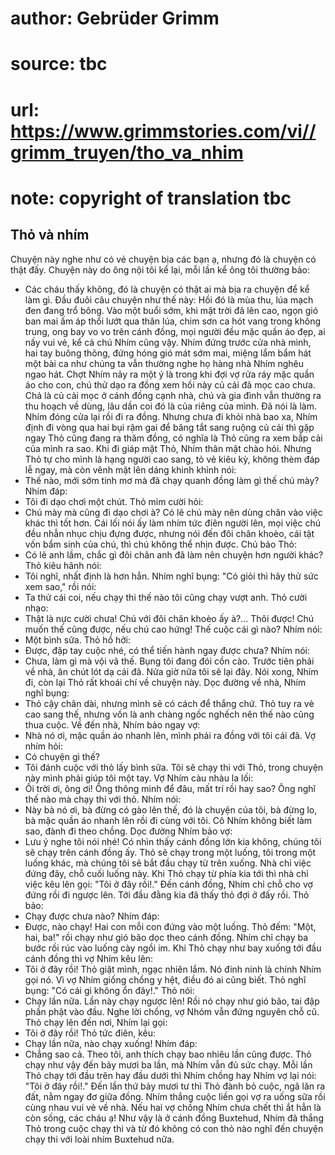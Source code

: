 # author: Gebrüder Grimm
# source: tbc
# url: https://www.grimmstories.com/vi//grimm_truyen/tho_va_nhim
# note: copyright of translation tbc

## Thỏ và nhím 

Chuyện này nghe như có vẻ chuyện bịa các bạn ạ, nhưng đó là chuyện có
thật đấy. Chuyện này do ông nội tôi kể lại, mỗi lần kể ông tôi thường
bảo:
- Các cháu thấy không, đó là chuyện có thật ai mà bịa ra chuyện để kể
làm gì.
Đầu đuôi câu chuyện như thế này:
Hồi đó là mùa thu, lúa mạch đen đang trổ bông. Vào một buổi sớm, khi mặt
trời đã lên cao, ngọn gió ban mai ấm áp thổi lướt qua thân lúa, chim sơn
ca hót vang trong không trung, ong bay vo vo trên cánh đồng, mọi người
đều mặc quần áo đẹp, ai nấy vui vẻ, kể cả chú Nhím cũng vậy. Nhím đứng
trước cửa nhà mình, hai tay buông thõng, đứng hóng gió mát sớm mai,
miệng lẩm bẩm hát một bài ca như chúng ta vẫn thường nghe họ hàng nhà
Nhím nghêu ngao hát. Chợt Nhím nảy ra một ý là trong khi đợi vợ rửa ráy
mặc quần áo cho con, chú thử dạo ra đồng xem hồi này củ cải đã mọc cao
chưa. Chả là củ cải mọc ở cánh đồng cạnh nhà, chú và gia đình vẫn thường
ra thu hoạch về dùng, lâu dần coi đó là của riêng của mình.
Đã nói là làm.
Nhím đóng cửa lại rồi đi ra đồng. Nhưng chưa đi khỏi nhà bao xa, Nhím
định đi vòng qua hai bụi rậm gai để băng tắt sang ruộng củ cải thì gặp
ngay Thỏ cũng đang ra thăm đồng, có nghĩa là Thỏ cũng ra xem bắp cải của
mình ra sao. Khi đi giáp mặt Thỏ, Nhím thân mật chào hỏi. Nhưng Thỏ tự
cho mình là hạng người cao sang, tỏ vẻ kiêu kỳ, không thèm đáp lễ ngay,
mà còn vênh mặt lên dáng khinh khỉnh nói:
- Thế nào, mới sớm tinh mơ mà đã chạy quanh đồng làm gì thế chú mày?
Nhím đáp:
- Tôi đi dạo chơi một chút.
Thỏ mỉm cười hỏi:
- Chú mày mà cũng đi dạo chơi à? Có lẽ chú mày nên dùng chân vào việc
khác thì tốt hơn.
Cái lối nói ấy làm nhím tức điên người lên, mọi việc chú đều nhẫn nhục
chịu đựng được, nhưng nói đến đôi chân khoèo, cái tật vốn bẩm sinh của
chú, thì chú không thể nhịn được. Chú bảo Thỏ:
- Có lẽ anh lầm, chắc gì đôi chân anh đã làm nên chuyện hơn người khác?
Thỏ kiêu hãnh nói:
- Tôi nghĩ, nhất định là hơn hẳn.
Nhím nghĩ bụng: "Có giỏi thì hãy thử sức xem sao," rồi nói:
- Ta thử cái coi, nếu chạy thi thế nào tôi cũng chạy vượt anh.
Thỏ cười nhạo:
- Thật là nực cười chưa! Chú với đôi chân khoèo ấy à?... Thôi được! Chú
muốn thế cũng được, nếu chú cao hứng! Thế cuộc cái gì nào?
Nhím nói:
- Một bình sữa.
Thỏ hồ hởi:
- Được, đập tay cuộc nhé, có thể tiến hành ngay được chưa?
Nhím nói:
- Chưa, làm gì mà vội vã thế. Bụng tôi đang đói cồn cào. Trước tiên phải
về nhà, ăn chút lót dạ cái đã. Nửa giờ nữa tôi sẽ lại đây.
Nói xong, Nhím đi, còn lại Thỏ rất khoái chí về chuyện này. Dọc đường về
nhà, Nhím nghĩ bụng:
- Thỏ cậy chân dài, nhưng mình sẽ có cách để thắng chứ. Thỏ tuy ra vẻ
cao sang thế, nhưng vốn là anh chàng ngốc nghếch nên thế nào cũng thua
cuộc.
Về đến nhà, Nhím bảo ngay vợ:
- Nhà nó ơi, mặc quần áo nhanh lên, mình phải ra đồng với tôi cái đã.
Vợ nhím hỏi:
- Có chuyện gì thế?
- Tôi đánh cuộc với thỏ lấy bình sữa. Tôi sẽ chạy thi với Thỏ, trong
chuyện này mình phải giúp tôi một tay.
Vợ Nhím càu nhàu la lối:
- Ối trời ơi, ông ơi! Ông thông minh để đâu, mất trí rồi hay sao? Ông
nghĩ thế nào mà chạy thi với thỏ.
Nhím nói:
- Này bà nó ơi, bà đừng có gào lên thế, đó là chuyện của tôi, bà đừng
lo, bà mặc quần áo nhanh lên rồi đi cùng với tôi.
Cô Nhím không biết làm sao, đành đi theo chồng.
Dọc đường Nhím bảo vợ:
- Lưu ý nghe tôi nói nhé! Có nhìn thấy cánh đồng lớn kia không, chúng
tôi sẽ chạy trên cánh đồng ấy. Thỏ sẽ chạy trong một luống, tôi trong
một luống khác, mà chúng tôi sẽ bắt đầu chạy từ trên xuống. Nhà chỉ việc
đứng đây, chỗ cuối luống này. Khi Thỏ chạy từ phía kia tới thì nhà chỉ
việc kêu lên gọi: "Tôi ở đây rồi!."
Đến cánh đồng, Nhím chỉ chỗ cho vợ đứng rồi đi ngược lên. Tới đầu đằng
kia đã thấy thỏ đợi ở đấy rồi. Thỏ bảo:
- Chạy được chưa nào?
Nhím đáp:
- Được, nào chạy!
Hai con mỗi con đứng vào một luống. Thỏ đếm: "Một, hai, ba!" rồi chạy
như gió bão dọc theo cánh đồng. Nhím chỉ chạy ba bước rồi rúc vào luống
cày ngồi im. Khi Thỏ chạy như bay xuống tới đầu cánh đồng thì vợ Nhím
kêu lên:
- Tôi ở đây rồi!
Thỏ giật mình, ngạc nhiên lắm. Nó đinh ninh là chính Nhím gọi nó. Vì vợ
Nhím giống chồng y hệt, điều đó ai cũng biết.
Thỏ nghĩ bụng: "Có cái gì không ổn đây!."
Thỏ nói:
- Chạy lần nữa. Lần này chạy ngược lên!
Rồi nó chạy như gió bão, tai đập phần phật vào đầu. Nghe lời chồng, vợ
Nhóm vẫn đứng nguyên chỗ cũ. Thỏ chạy lên đến nơi, Nhím lại gọi:
- Tôi ở đây rồi!
Thỏ tức điên, kêu:
- Chạy lần nữa, nào chạy xuống!
Nhím đáp:
- Chẳng sao cả. Theo tôi, anh thích chạy bao nhiêu lần cũng được.
Thỏ chạy như vậy đến bảy mươi ba lần, mà Nhím vẫn đủ sức chạy. Mỗi lần
Thỏ chạy tới đầu trên hay đầu dưới thì Nhím chồng hay Nhím vợ lại nói:
"Tôi ở đây rồi!."
Đến lần thứ bảy mươi tư thì Thỏ đành bỏ cuộc, ngã lăn ra đất, nằm ngay
đơ giữa đồng. Nhím thắng cuộc liền gọi vợ ra uống sữa rồi cùng nhau vui
vẻ về nhà. Nếu hai vợ chồng Nhím chưa chết thì ắt hẳn là còn sống, các
cháu ạ!
Như vậy là ở cánh đồng Buxtehud, Nhím đã thắng Thỏ trong cuộc chạy thi
và từ đó không có con thỏ nào nghĩ đến chuyện chạy thi với loài nhím
Buxtehud nữa.
